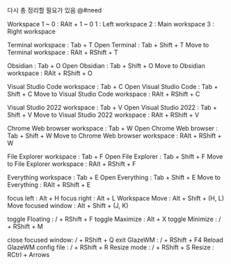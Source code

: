 다시 총 정리할 필요가 있음 @#need

Workspace
1 ~ 0 : RAlt + 1 ~ 0
1 : Left workspace
2 : Main workspace
3 : Right workspace

Terminal workspace : Tab + T
Open Terminal : Tab + Shift + T
Move to Terminal workspace : RAlt + RShift + T

Obsidian : Tab + O
Open Obsidian : Tab + Shift + O
Move to Obsidian workspace : RAlt + RShift + O

Visual Studio Code workspace : Tab + C
Open Visual Studio Code : Tab + Shift + C
Move to Visual Studio Code workspace : RAlt + RShift + C

Visual Studio 2022 workspace : Tab + V
Open Visual Studio 2022 : Tab + Shift + V
Move to Visual Studio 2022 workspace : RAlt + RShift + V

Chrome Web browser workspace : Tab + W
Open Chrome Web browser : Tab + Shift + W
Move to Chrome Web browser workspace : RAlt + RShift + W

File Explorer workspace : Tab + F
Open File Explorer : Tab + Shift + F
Move to File Explorer workspace : RAlt + RShift + F

Everything workspace : Tab + E
Open Everything : Tab + Shift + E
Move to Everything : RAlt + RShift + E

focus left : Alt + H
focus right : Alt + L
Workspace Move : Alt + Shift + (H, L)
Move focused window : Alt + Shift + (J, K)

toggle Floating : / + RShift + F
toggle Maximize : Alt + X
toggle Minimize : / + RShift + M

close focused window: / + RShift + Q
exit GlazeWM : / + RShift + F4
Reload GlazeWM config file : / + RShift + R
Resize mode : / + RShift + S
Resize : RCtrl + Arrows

